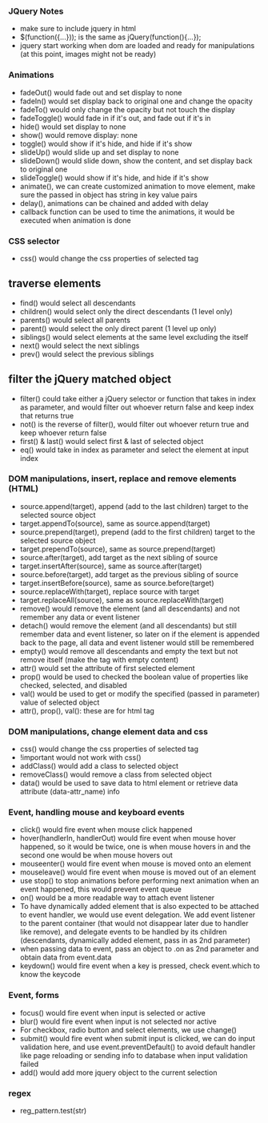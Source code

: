 ### JQuery Notes
* make sure to include jquery in html
* $(function({...})); is the same as jQuery(function(){...});
* jquery start working when dom are loaded and ready for manipulations (at this point, images might not be ready)

### Animations
* fadeOut() would fade out and set display to none
* fadeIn() would set display back to original one and change the opacity
* fadeTo() would only change the opacity but not touch the display
* fadeToggle() would fade in if it's out, and fade out if it's in
* hide() would set display to none
* show() would remove display: none
* toggle() would show if it's hide, and hide if it's show
* slideUp() would slide up and set display to none
* slideDown() would slide down, show the content, and set display back to original one
* slideToggle() would show if it's hide, and hide if it's show
* animate(), we can create customized animation to move element, make sure the passed in object has string in key value pairs
* delay(), animations can be chained and added with delay
* callback function can be used to time the animations, it would be executed when animation is done

### CSS selector
* css() would change the css properties of selected tag
## traverse elements
* find() would select all descendants
* children() would select only the direct descendants (1 level only)
* parents() would select all parents
* parent() would select the only direct parent (1 level up only)
* siblings() would select elements at the same level excluding the itself
* next() would select the next siblings
* prev() would select the previous siblings
## filter the jQuery matched object
* filter() could take either a jQuery selector or function that takes in index as parameter, and would filter out whoever return false and keep index that returns true
* not() is the reverse of filter(), would filter out whoever return true and keep whoever return false
* first() & last() would select first & last of selected object
* eq() would take in index as parameter and select the element at input index

### DOM manipulations, insert, replace and remove elements (HTML)
* source.append(target), append (add to the last children) target to the selected source object
* target.appendTo(source), same as source.append(target)
* source.prepend(target), prepend (add to the first children) target to the selected source object
* target.prependTo(source), same as source.prepend(target)
* source.after(target), add target as the next sibling of source
* target.insertAfter(source), same as source.after(target)
* source.before(target), add target as the previous sibling of source
* target.insertBefore(source), same as source.before(target)
* source.replaceWith(target), replace source with target
* target.replaceAll(source), same as source.replaceWith(target)
* remove() would remove the element (and all descendants) and not remember any data or event listener
* detach() would remove the element (and all descendants) but still remember data and event listener, so later on if the element is appended back to the page, all data and event listener would still be remembered
* empty() would remove all descendants and empty the text but not remove itself (make the tag with empty content)
* attr() would set the attribute of first selected element
* prop() would be used to checked the boolean value of properties like checked, selected, and disabled
* val() would be used to get or modify the specified (passed in parameter) value of selected object
* attr(), prop(), val(): these are for html tag

### DOM manipulations, change element data and css
* css() would change the css properties of selected tag
* !important would not work with css()
* addClass() would add a class to selected object
* removeClass() would remove a class from selected object
* data() would be used to save data to html element or retrieve data attribute (data-attr_name) info

### Event, handling mouse and keyboard events
* click() would fire event when mouse click happened
* hover(handlerIn, handlerOut) would fire event when mouse hover happened, so it would be twice, one is when mouse hovers in and the second one would be when mouse hovers out
* mouseenter() would fire event when mouse is moved onto an element
* mouseleave() would fire event when mouse is moved out of an element
* use stop() to stop animations before performing next animation when an event happened, this would prevent event queue
* on() would be a more readable way to attach event listener
* To have dynamically added element that is also expected to be attached to event handler, we would use event delegation. We add event listener to the parent container (that would not disappear later due to handler like remove), and delegate events to be handled by its children (descendants, dynamically added element, pass in as 2nd parameter)
*  when passing data to event, pass an object to .on as 2nd parameter and obtain data from event.data
* keydown() would fire event when a key is pressed, check event.which to know the keycode

### Event, forms
* focus() would fire event when input is selected or active
* blur() would fire event when input is not selected nor active
* For checkbox, radio button and select elements, we use change()
* submit() would fire event when submit input is clicked, we can do input validation here, and use event.preventDefault() to avoid default handler like page reloading or sending info to database when input validation failed
* add() would add more jquery object to the current selection

### regex
* reg_pattern.test(str)
